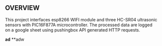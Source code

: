 ## OVERVIEW
This project interfaces esp8266 WIFI module and three HC-SR04 ultrasonic sensors with PIC16F877A microcontroller. The processed data are logged on a google sheet using pushingbox API generated HTTP requests.

**ad**
**adw
